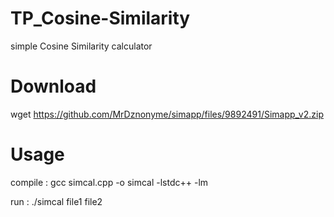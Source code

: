 # TP_Cosine-Similarity
simple Cosine Similarity calculator

# Download
wget https://github.com/MrDznonyme/simapp/files/9892491/Simapp_v2.zip


# Usage
 compile : gcc simcal.cpp -o simcal -lstdc++ -lm

 run : ./simcal file1 file2
